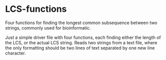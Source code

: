 # LCS-functions
Four functions for finding the longest common subsequence between two strings, commonly used for bioinformatic.

Just a simple driver file with four functions, each finding either the length of the LCS, or the actual LCS string. 
Reads two strings from a text file, where the only formatting should be two lines of text separated by one new line character. 
